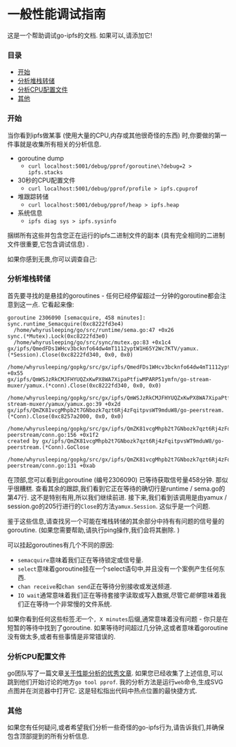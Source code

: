 
# 一般性能调试指南

这是一个帮助调试go-ipfs的文档. 如果可以,请添加它!

### 目录

-   [开始](#beginning)
-   [分析堆栈转储](#analysing-the-stack-dump)
-   [分析CPU配置文件](#analyzing-the-cpu-profile)
-   [其他](#other)

### 开始

当你看到ipfs做某事 (使用大量的CPU,内存或其他很奇怪的东西) 时,你要做的第一件事就是收集所有相关的分析信息. 

-   goroutine dump
    -   `curl localhost:5001/debug/pprof/goroutine\?debug=2 > ipfs.stacks`
-   30秒的CPU配置文件
    -   `curl localhost:5001/debug/pprof/profile > ipfs.cpuprof`
-   堆跟踪转储
    -   `curl localhost:5001/debug/pprof/heap > ipfs.heap`
-   系统信息
    -   `ipfs diag sys > ipfs.sysinfo`

捆绑所有这些并包含您正在运行的ipfs二进制文件的副本 (具有完全相同的二进制文件很重要,它包含调试信息) . 

如果你感到无畏,你可以调查自己: 

### 分析堆栈转储

首先要寻找的是悬挂的goroutines  - 任何已经停留超过一分钟的goroutine都会注意到这一点. 它看起来像: 

    goroutine 2306090 [semacquire, 458 minutes]:
    sync.runtime_Semacquire(0xc8222fd3e4)
      /home/whyrusleeping/go/src/runtime/sema.go:47 +0x26
    sync.(*Mutex).Lock(0xc8222fd3e0)
      /home/whyrusleeping/go/src/sync/mutex.go:83 +0x1c4
    gx/ipfs/QmedFDs1WHcv3bcknfo64dw4mT1112yptW1H65Y2Wc7KTV/yamux.(*Session).Close(0xc8222fd340, 0x0, 0x0)
      /home/whyrusleeping/gopkg/src/gx/ipfs/QmedFDs1WHcv3bcknfo64dw4mT1112yptW1H65Y2Wc7KTV/yamux/session.go:205 +0x55
    gx/ipfs/QmWSJzRkCMJFHYUQZxKwPX8WA7XipaPtfiwMPARP51ymfn/go-stream-muxer/yamux.(*conn).Close(0xc8222fd340, 0x0, 0x0)
      /home/whyrusleeping/gopkg/src/gx/ipfs/QmWSJzRkCMJFHYUQZxKwPX8WA7XipaPtfiwMPARP51ymfn/go-stream-muxer/yamux/yamux.go:39 +0x2d
    gx/ipfs/QmZK81vcgMhpb2t7GNbozk7qzt6Rj4zFqitpvsWT9mduW8/go-peerstream.(*Conn).Close(0xc8257a2000, 0x0, 0x0)
      /home/whyrusleeping/gopkg/src/gx/ipfs/QmZK81vcgMhpb2t7GNbozk7qzt6Rj4zFqitpvsWT9mduW8/go-peerstream/conn.go:156 +0x1f2
    created by gx/ipfs/QmZK81vcgMhpb2t7GNbozk7qzt6Rj4zFqitpvsWT9mduW8/go-peerstream.(*Conn).GoClose
      /home/whyrusleeping/gopkg/src/gx/ipfs/QmZK81vcgMhpb2t7GNbozk7qzt6Rj4zFqitpvsWT9mduW8/go-peerstream/conn.go:131 +0xab

在顶部,您可以看到此goroutine (编号2306090) 已等待获取信号量458分钟. 那似乎很糟糕. 查看其余的跟踪,我们看到它正在等待的确切行是runtime / sema.go的第47行. 这不是特别有用,所以我们继续前进. 接下来,我们看到该调用是由yamux / session.go的205行进行的`Close`的方法`yamux.Session`. 这似乎是一个问题. 

鉴于这些信息,请查找另一个可能在堆栈转储的其余部分中持有有问题的信号量的goroutine.  (如果您需要帮助,请执行ping操作,我们会将其删除. ) 

可以挂起goroutines有几个不同的原因: 

-   `semacquire`意味着我们正在等待锁定或信号量. 
-   `select`意味着goroutine挂在一个select语句中,并且没有一个案例产生任何东西. 
-   `chan receive`和`chan send`正在等待分别接收或发送频道. 
-   `IO wait`通常意味着我们正在等待套接字读取或写入数据,尽管它*能够*意味着我们正在等待一个非常慢的文件系统. 

如果你看到任何这些标签*无*一个`,
X minutes`后缀,通常意味着没有问题 - 你只是在短暂的等待中找到了goroutine. 如果等待时间超过几分钟,这或者意味着goroutine没有做太多,或者有些事情是非常错误的. 

### 分析CPU配置文件

go团队写了一篇文章[关于性能分析的优秀文章](http://blog.golang.org/profiling-go-programs). 如果您已经收集了上述信息,可以跳到他们开始讨论的地方`go tool pprof`. 我的分析方法是运行`web`命令,生成SVG点图并在浏览器中打开它. 这是轻松指出代码中热点位置的最快捷方式. 

### 其他

如果您有任何疑问,或者希望我们分析一些奇怪的go-ipfs行为,请告诉我们,并确保包含顶部提到的所有分析信息. 
